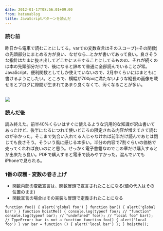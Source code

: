 ```yaml
---
date: 2012-01-17T08:56:01+09:00
from: hatenablog
title: JavaScriptパターンを読んだ
---
```

### 読む前

昨日から電車で読むことにしてる。varでの変数宣言はそのスコープ(=その関数)の先頭部分にまとめる方が良い、なぜなら...とかが書いてあって良い。良さそうな指針はたまに抜き出してどこかにメモすることにしてるものの、それが続くのは本の先頭部分だけで、後になると諦めて普通に全部読んでいることが常。JavaScript、便利関数としてしか使えていないので、2月中くらいにはまともに書けるようにしたい。ところで、横幅が700pxに満たないような縦長の画像を載せるとブログに隙間が生まれてあまり良くなくて、汚くなることが多い。

[  
 ![](http://ec2.images-amazon.com/images/I/51ZoMJ%2BrLhL._SL500_AA300_.jpg)  
](https://www.amazon.co.jp/dp/4873114888?ie=UTF8&tag=r7kamura07-22&linkCode=shr&camp=1207&creative=8411&creativeASIN=4873114888)

### 読んだ後

読み終えた。前半40%くらいはすぐに使えるような汎用的な知識が沢山書いてあったけど、後半になるにつれて使いどころの限定される内容が増えてきて読むのが辛かった。そこまで気合い入れてる人じゃなければ前半だけ読んであとは閉じても良さそう。そういう風に感じる本多い。半分の内容で7割ぐらいの価格で売ってくれれば良いのにと思う。せっかく電子書籍なのでこの章だけ購入するとか出来たら良い。PDFで購入すると電車で読みやすかった。混んでいてもiPhoneで見られる。

### 1番の収穫 - 変数の巻き上げ

- 関数内部の変数宣言は、関数冒頭で宣言されたことになる(値の代入はその位置のまま)
- 関数宣言の場合はその実装も冒頭で定義されたことになる

```
function foo() { alert('global foo') } function bar() { alert('global bar') } function hoistMe() { console.log(typeof foo); // "function" console.log(typeof bar); // "undefined" foo(); // "local foo" bar(); // TypeError: bar is not a function function foo() { alert('local foo') } var bar = function () { alert('local bar') }; } hoistMe();
```

